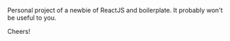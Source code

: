 

Personal project of a newbie of ReactJS and boilerplate. It probably won't be useful to you.

Cheers!